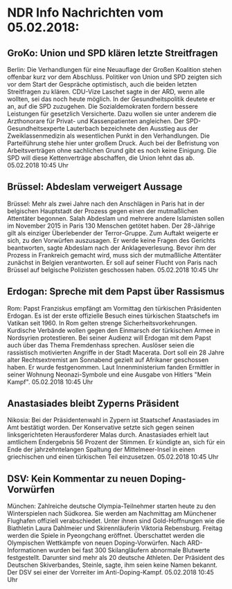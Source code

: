 # NDR Info Nachrichten vom 05.02.2018:


## GroKo: Union und SPD klären letzte Streitfragen
Berlin: Die Verhandlungen für eine Neuauflage der Großen Koalition stehen offenbar kurz vor dem Abschluss. Politiker von Union und SPD zeigten sich vor dem Start der Gespräche optimistisch, auch die beiden letzten Streitfragen zu klären. CDU-Vize Laschet sagte in der ARD, wenn alle wollten, sei das noch heute möglich. In der Gesundheitspolitik deutete er an, auf die SPD zuzugehen. Die Sozialdemokraten fordern bessere Leistungen für gesetzlich Versicherte. Dazu wollen sie unter anderem die Arzthonorare für Privat- und Kassenpatienten angleichen. Der SPD-Gesundheitsexperte Lauterbach bezeichnete den Ausstieg aus der Zweiklassenmedizin als wesentlichen Punkt in den Verhandlungen. Die Parteiführung stehe hier unter großem Druck. Auch bei der Befristung von Arbeitsverträgen ohne sachlichen Grund gibt es noch keine Einigung. Die SPD will diese Kettenverträge abschaffen, die Union lehnt das ab. 05.02.2018 10:45 Uhr 

## Brüssel: Abdeslam verweigert Aussage
Brüssel: Mehr als zwei Jahre nach den Anschlägen in Paris hat in der belgischen Hauptstadt der Prozess gegen einen der mutmaßlichen Attentäter begonnen. Salah Abdeslam und mehrere andere Islamisten sollen im November 2015 in Paris 130 Menschen getötet haben. Der 28-Jährige gilt als einziger Überlebender der Terror-Gruppe. Zum Auftakt weigerte er sich, zu den Vorwürfen auszusagen. Er werde keine Fragen des Gerichts beantworten, sagte Abdeslam nach der Anklageverlesung. Bevor ihm der Prozess in Frankreich gemacht wird, muss sich der mutmaßliche Attentäter zunächst in Belgien verantworten. Er soll auf seiner Flucht von Paris nach Brüssel auf belgische Polizisten geschossen haben. 05.02.2018 10:45 Uhr 

## Erdogan: Spreche mit dem Papst über Rassismus
Rom: Papst Franziskus empfängt am Vormittag den türkischen Präsidenten Erdogan. Es ist der erste offizielle Besuch eines türkischen Staatschefs im Vatikan seit 1960. In Rom gelten strenge Sicherheitsvorkehrungen. Kurdische Verbände wollen gegen den Einmarsch der türkischen Armee in Nordsyrien protestieren. Bei seiner Audienz will Erdogan mit dem Papst auch über das Thema Fremdenhass sprechen. Auslöser seien die rassistisch motivierten Angriffe in der Stadt Macerata. Dort soll ein 28 Jahre alter Rechtsextremist am Sonnabend gezielt auf Afrikaner geschossen haben. Er wurde festgenommen. Laut Innenministerium fanden Ermittler in seiner Wohnung Neonazi-Symbole und eine Ausgabe von Hitlers "Mein Kampf". 05.02.2018 10:45 Uhr 

## Anastasiades bleibt Zyperns Präsident
Nikosia: Bei der Präsidentenwahl in Zypern ist Staatschef Anastasiades im Amt bestätigt worden. Der Konservative setzte sich gegen seinen linksgerichteten Herausforderer Malas durch. Anastasiades erhielt laut amtlichem Endergebnis 56 Prozent der Stimmen. Er kündigte an, sich für ein Ende der jahrzehntelangen Spaltung der Mittelmeer-Insel in einen griechischen und einen türkischen Teil einzusetzen. 05.02.2018 10:45 Uhr 

## DSV: Kein Kommentar zu neuen Doping-Vorwürfen
München: Zahlreiche deutsche Olympia-Teilnehmer starten heute zu den Winterspielen nach Südkorea. Sie werden am Nachmittag am Münchener Flughafen offiziell verabschiedet. Unter ihnen sind Gold-Hoffnungen wie die Biathletin Laura Dahlmeier und Skirennläuferin Viktoria Rebensburg. Freitag werden die Spiele in Pyeongchang eröffnet. Überschattet werden die Olympischen Wettkämpfe von neuen Doping-Vorwürfen. Nach ARD-Informationen wurden bei fast 300 Skilangläufern abnormale Blutwerte festgestellt. Darunter sind mehr als 20 deutsche Athleten. Der Präsident des Deutschen Skiverbandes, Steinle, sagte, ihm seien keine Namen bekannt. Der DSV sei einer der Vorreiter im Anti-Doping-Kampf. 05.02.2018 10:45 Uhr 
